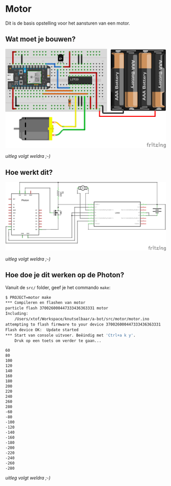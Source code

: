# Motor

Dit is de basis opstelling voor het aansturen van een motor.

## Wat moet je bouwen?

![Breadboard](motor_bb.png)

_uitleg volgt weldra ;-)_

## Hoe werkt dit?

![Schema](motor_schem.png)

_uitleg volgt weldra ;-)_

## Hoe doe je dit werken op de Photon?

Vanuit de `src/` folder, geef je het commando `make`:

```bash
$ PROJECT=motor make
*** Compileren en flashen van motor
particle flash 370026000447333436363331 motor
Including:
    /Users/xtof/Workspace/knutselbaar/a-bot/src/motor/motor.ino
attempting to flash firmware to your device 370026000447333436363331
Flash device OK:  Update started
*** Start van console uitvoer. Beëindig met 'Ctrl+a k y'.
    Druk op een toets om verder te gaan...
```

```
60
80
100
120
140
160
180
200
220
240
260
280
-60
-80
-100
-120
-140
-160
-180
-200
-220
-240
-260
-280
```

_uitleg volgt weldra ;-)_

